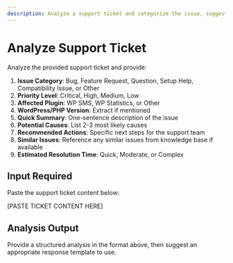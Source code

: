 ```yaml
---
description: Analyze a support ticket and categorize the issue, suggest solutions, and identify affected plugin/version
---
```


# Analyze Support Ticket

Analyze the provided support ticket and provide:

1. **Issue Category**: Bug, Feature Request, Question, Setup Help, Compatibility Issue, or Other
2. **Priority Level**: Critical, High, Medium, Low
3. **Affected Plugin**: WP SMS, WP Statistics, or Other
4. **WordPress/PHP Version**: Extract if mentioned
5. **Quick Summary**: One-sentence description of the issue
6. **Potential Causes**: List 2-3 most likely causes
7. **Recommended Actions**: Specific next steps for the support team
8. **Similar Issues**: Reference any similar issues from knowledge base if available
9. **Estimated Resolution Time**: Quick, Moderate, or Complex

## Input Required

Paste the support ticket content below:

[PASTE TICKET CONTENT HERE]

## Analysis Output

Provide a structured analysis in the format above, then suggest an appropriate response template to use.
